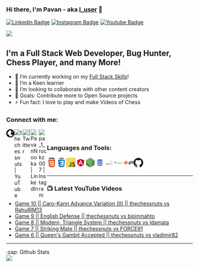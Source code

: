 ### Hi there, I'm Pavan - aka [l_user][website] 👋

[![Linkedin Badge](https://img.shields.io/badge/-PavanNooka-blue?style=flat-square&logo=Linkedin&logoColor=white&link=https://www.linkedin.com/in/pavan-nooka-a6705918b)][linkedin]
[![Instagram Badge](https://img.shields.io/badge/-pa_1_rockz007-purple?style=flat-square&logo=instagram&logoColor=white&link=https://www.instagram.com/pavan.on.binge)][instagram]
[![Youtube Badge](https://img.shields.io/badge/-thechessnuts-darkred?style=flat-square&logo=youtube&logoColor=white&link=https://www.youtube.com/channel/UC_qRV7wvFlFgpxC40Dgubsw)][youtube]

![](https://visitor-badge.glitch.me/badge?page_id=NookaPavan/NookaPavan)


## I'm a Full Stack Web Developer, Bug Hunter, Chess Player, and many More!

- 🔭 I’m currently working on my [Full Stack Skills][website]!
- 🌱 I’m a Keen learner
- 👯 I’m looking to collaborate with other content creators
- 🥅 Goals: Contribute more to Open Source projects
- ⚡ Fun fact: I love to play and make Videos of Chess

### Connect with me:

[<img align="left" alt="" width="22px" src="https://raw.githubusercontent.com/iconic/open-iconic/master/svg/globe.svg" />][website]
[<img align="left" alt="thechessnuts | YouTube" width="22px" src="https://cdn.jsdelivr.net/npm/simple-icons@v3/icons/youtube.svg" />][youtube]
[<img align="left" alt=" | Twitter" width="22px" src="https://cdn.jsdelivr.net/npm/simple-icons@v3/icons/twitter.svg" />][twitter]
[<img align="left" alt="PavanNooka | LinkedIn" width="22px" src="https://cdn.jsdelivr.net/npm/simple-icons@v3/icons/linkedin.svg" />][linkedin]
[<img align="left" alt="pa_1_rockz007 | Instagram" width="22px" src="https://cdn.jsdelivr.net/npm/simple-icons@v3/icons/instagram.svg" />][instagram]

<br />

### Languages and Tools:

[<img align="left" alt="HTML5" width="26px" src="https://raw.githubusercontent.com/github/explore/80688e429a7d4ef2fca1e82350fe8e3517d3494d/topics/html/html.png" />][nothing]
[<img align="left" alt="CSS3" width="26px" src="https://raw.githubusercontent.com/github/explore/80688e429a7d4ef2fca1e82350fe8e3517d3494d/topics/css/css.png" />][nothing]
[<img align="left" alt="JavaScript" width="26px" src="https://raw.githubusercontent.com/github/explore/80688e429a7d4ef2fca1e82350fe8e3517d3494d/topics/javascript/javascript.png" />][nothing]
[<img align="left" alt="angularjs.org" width="26px" src="https://raw.githubusercontent.com/github/explore/80688e429a7d4ef2fca1e82350fe8e3517d3494d/topics/angular/angular.png" />][nothing]
[<img align="left" alt="Node.js" width="26px" src="https://raw.githubusercontent.com/github/explore/80688e429a7d4ef2fca1e82350fe8e3517d3494d/topics/nodejs/nodejs.png" />][nothing]
[<img align="left" alt="SQL" width="26px" src="https://raw.githubusercontent.com/github/explore/80688e429a7d4ef2fca1e82350fe8e3517d3494d/topics/sql/sql.png" />][nothing]
[<img align="left" alt="MySQL" width="26px" src="https://raw.githubusercontent.com/github/explore/80688e429a7d4ef2fca1e82350fe8e3517d3494d/topics/mysql/mysql.png" />][nothing]
[<img align="left" alt="MongoDB" width="26px" src="https://raw.githubusercontent.com/github/explore/80688e429a7d4ef2fca1e82350fe8e3517d3494d/topics/mongodb/mongodb.png" />][nothing]
[<img align="left" alt="Git" width="26px" src="https://raw.githubusercontent.com/github/explore/80688e429a7d4ef2fca1e82350fe8e3517d3494d/topics/git/git.png" />][nothing]
[<img align="left" alt="GitHub" width="26px" src="https://raw.githubusercontent.com/github/explore/78df643247d429f6cc873026c0622819ad797942/topics/github/github.png" />][nothing]

<br />
<br />

---

### 📺 Latest YouTube Videos

<!-- YOUTUBE:START -->
- [Game 10 || Caro-Kann Advance Variation &lpar;II&rpar; || thechessnuts vs RahulRM13](https://www.youtube.com/watch?v=PKKkEvIMdQM)
- [Game 9 || English Defense || thechessnuts vs bipinmahto](https://www.youtube.com/watch?v=gEITa3ZxpLg)
- [Game 8 || Modern, Triangle System || thechessnuts vs jdamata](https://www.youtube.com/watch?v=GZ8JejhnLCA)
- [Game 7 || Striking Mate || thechessnuts vs FORCE91](https://www.youtube.com/watch?v=s1DC0V60LBs)
- [Game 6 || Queen&#39;s Gambit Accepted || thechessnuts vs vladimir82](https://www.youtube.com/watch?v=j_55vN6DMs8)
<!-- YOUTUBE:END -->

---

<summary>:zap: Github Stats</summary>

<img src="https://github-readme-stats.vercel.app/api?username=NookaPavan&&show_icons=true&title_color=ffffff&icon_color=bb2acf&text_color=daf7dc&bg_color=151515"/>


[website]: https://github.com/NookaPavan
[twitter]: google.com
[youtube]: https://www.youtube.com/channel/UC_qRV7wvFlFgpxC40Dgubsw
[instagram]: https://www.instagram.com/pavan.on.binge
[linkedin]: https://www.linkedin.com/in/pavan-nooka-a6705918b
[nothing]: https://github.com/NookaPavan
